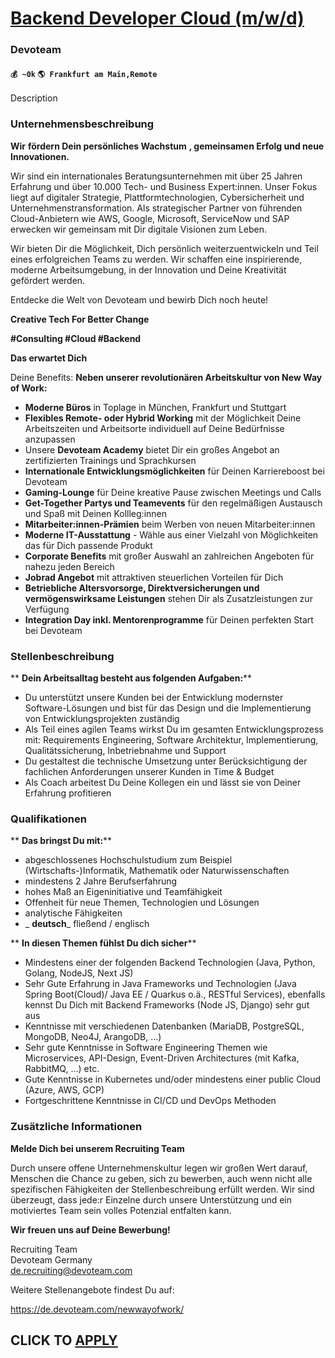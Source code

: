 # [Backend Developer Cloud (m/w/d)](https://www.remotewlb.com/apply/backend-developer-cloud-m-w-d)  
### Devoteam  
#### `💰 ~0k` `🌎 Frankfurt am Main,Remote`  

Description

### Unternehmensbeschreibung

 **Wir** **fördern Dein persönliches Wachstum** **, gemeinsamen Erfolg und neue Innovationen.**

Wir sind ein internationales Beratungsunternehmen mit über 25 Jahren Erfahrung und über 10.000 Tech- und Business Expert:innen. Unser Fokus liegt auf digitaler Strategie, Plattformtechnologien, Cybersicherheit und Unternehmenstransformation. Als strategischer Partner von führenden Cloud-Anbietern wie AWS, Google, Microsoft, ServiceNow und SAP erwecken wir gemeinsam mit Dir digitale Visionen zum Leben.

Wir bieten Dir die Möglichkeit, Dich persönlich weiterzuentwickeln und Teil eines erfolgreichen Teams zu werden. Wir schaffen eine inspirierende, moderne Arbeitsumgebung, in der Innovation und Deine Kreativität gefördert werden.

Entdecke die Welt von Devoteam und bewirb Dich noch heute!

 **Creative Tech For Better Change**

 **#Consulting #Cloud #Backend**

 **Das erwartet Dich**

Deine Benefits: **Neben unserer revolutionären Arbeitskultur von New Way of Work:**

  *  **Moderne Büros** in Toplage in München, Frankfurt und Stuttgart
  *  **Flexibles Remote- oder Hybrid Working** mit der Möglichkeit Deine Arbeitszeiten und Arbeitsorte individuell auf Deine Bedürfnisse anzupassen
  * Unsere **Devoteam Academy** bietet Dir ein großes Angebot an zertifizierten Trainings und Sprachkursen 
  * **Internationale Entwicklungsmöglichkeiten** für Deinen Karriereboost bei Devoteam
  *  **Gaming-Lounge** für Deine kreative Pause zwischen Meetings und Calls
  *  **Get-Together Partys und Teamevents** für den regelmäßigen Austausch und Spaß mit Deinen Kollleg:innen
  *  **Mitarbeiter:innen-Prämien** beim Werben von neuen Mitarbeiter:innen
  *  **Moderne IT-Ausstattung** \- Wähle aus einer Vielzahl von Möglichkeiten das für Dich passende Produkt 
  * **Corporate Benefits** mit großer Auswahl an zahlreichen Angeboten für nahezu jeden Bereich
  *  **Jobrad Angebot** mit attraktiven steuerlichen Vorteilen für Dich
  *  **Betriebliche Altersvorsorge, Direktversicherungen und vermögenswirksame Leistungen** stehen Dir als Zusatzleistungen zur Verfügung
  *  **Integration Day inkl. Mentorenprogramme** für Deinen perfekten Start bei Devoteam

### Stellenbeschreibung

 ** **Dein Arbeitsalltag besteht aus folgenden Aufgaben:****

  * Du unterstützt unsere Kunden bei der Entwicklung modernster Software-Lösungen und bist für das Design und die Implementierung von Entwicklungsprojekten zuständig
  * Als Teil eines agilen Teams wirkst Du im gesamten Entwicklungsprozess mit: Requirements Engineering, Software Architektur, Implementierung, Qualitätssicherung, Inbetriebnahme und Support
  * Du gestaltest die technische Umsetzung unter Berücksichtigung der fachlichen Anforderungen unserer Kunden in Time & Budget
  * Als Coach arbeitest Du Deine Kollegen ein und lässt sie von Deiner Erfahrung profitieren

### Qualifikationen

 ** **Das bringst Du mit:****

  * abgeschlossenes Hochschulstudium zum Beispiel (Wirtschafts-)Informatik, Mathematik oder Naturwissenschaften
  * mindestens 2 Jahre Berufserfahrung
  * hohes Maß an Eigeninitiative und Teamfähigkeit
  * Offenheit für neue Themen, Technologien und Lösungen
  * analytische Fähigkeiten
  *  _ **deutsch**_ fließend / englisch

 ** **In diesen Themen fühlst Du dich sicher****

  * Mindestens einer der folgenden Backend Technologien (Java, Python, Golang, NodeJS, Next JS)
  * Sehr Gute Erfahrung in Java Frameworks und Technologien (Java Spring Boot(Cloud)/ Java EE / Quarkus o.ä., RESTful Services), ebenfalls kennst Du Dich mit Backend Frameworks (Node JS, Django) sehr gut aus
  * Kenntnisse mit verschiedenen Datenbanken (MariaDB, PostgreSQL, MongoDB, Neo4J, ArangoDB, …)
  * Sehr gute Kenntnisse in Software Engineering Themen wie Microservices, API-Design, Event-Driven Architectures (mit Kafka, RabbitMQ, …) etc.
  * Gute Kenntnisse in Kubernetes und/oder mindestens einer public Cloud (Azure, AWS, GCP)
  * Fortgeschrittene Kenntnisse in CI/CD und DevOps Methoden

### Zusätzliche Informationen

 **Melde Dich bei unserem Recruiting Team**

Durch unsere offene Unternehmenskultur legen wir großen Wert darauf, Menschen die Chance zu geben, sich zu bewerben, auch wenn nicht alle spezifischen Fähigkeiten der Stellenbeschreibung erfüllt werden. Wir sind überzeugt, dass jede:r Einzelne durch unsere Unterstützung und ein motiviertes Team sein volles Potenzial entfalten kann.

 **Wir freuen uns auf Deine Bewerbung!**

Recruiting Team  
Devoteam Germany  
de.recruiting@devoteam.com

Weitere Stellenangebote findest Du auf:

https://de.devoteam.com/newwayofwork/

  
## CLICK TO [APPLY](https://www.remotewlb.com/apply/backend-developer-cloud-m-w-d)


